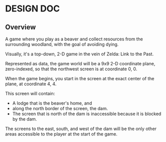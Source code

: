 # DESIGN DOC

## Overview
A game where you play as a beaver and collect resources from the surrounding woodland, with the goal of avoiding dying.

Visually, it's a top-down, 2-D game in the vein of Zelda: Link to the Past.

Represented as data, the game world will be a 9x9 2-D coordinate plane, zero-indexed, so that the northwest screen is at coordinate 0, 0. 

When the game begins, you start in the screen at the exact center of the plane, at coordinate 4, 4.

This screen will contain:
- A lodge that is the beaver's home, and
- along the north border of the screen, the dam. 
- The screen that is north of the dam is inaccessible because it is blocked by the dam.

The screens to the east, south, and west of the dam will be the only other areas accessible to the player at the start of the game.


